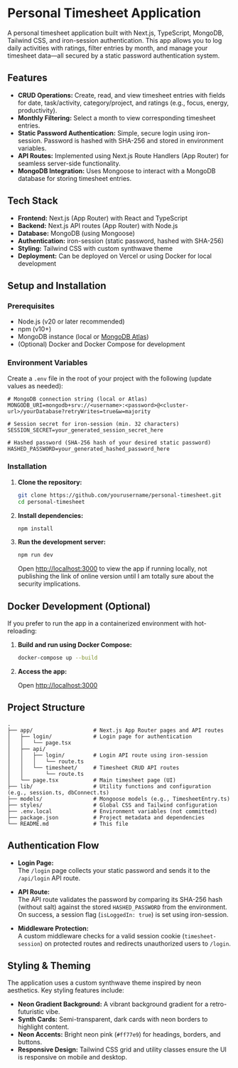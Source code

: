 # Personal Timesheet Application

A personal timesheet application built with Next.js, TypeScript, MongoDB, Tailwind CSS, and iron-session authentication. This app allows you to log daily activities with ratings, filter entries by month, and manage your timesheet data—all secured by a static password authentication system.

## Features

- **CRUD Operations:** Create, read, and view timesheet entries with fields for date, task/activity, category/project, and ratings (e.g., focus, energy, productivity).
- **Monthly Filtering:** Select a month to view corresponding timesheet entries.
- **Static Password Authentication:** Simple, secure login using iron-session. Password is hashed with SHA-256 and stored in environment variables.
- **API Routes:** Implemented using Next.js Route Handlers (App Router) for seamless server-side functionality.
- **MongoDB Integration:** Uses Mongoose to interact with a MongoDB database for storing timesheet entries.

## Tech Stack

- **Frontend:** Next.js (App Router) with React and TypeScript
- **Backend:** Next.js API routes (App Router) with Node.js
- **Database:** MongoDB (using Mongoose)
- **Authentication:** iron-session (static password, hashed with SHA-256)
- **Styling:** Tailwind CSS with custom synthwave theme
- **Deployment:** Can be deployed on Vercel or using Docker for local development

## Setup and Installation

### Prerequisites

- Node.js (v20 or later recommended)
- npm (v10+)
- MongoDB instance (local or [MongoDB Atlas](https://www.mongodb.com/cloud/atlas))
- (Optional) Docker and Docker Compose for development

### Environment Variables

Create a `.env` file in the root of your project with the following (update values as needed):

```env
# MongoDB connection string (local or Atlas)
MONGODB_URI=mongodb+srv://<username>:<password>@<cluster-url>/yourDatabase?retryWrites=true&w=majority

# Session secret for iron-session (min. 32 characters)
SESSION_SECRET=your_generated_session_secret_here

# Hashed password (SHA-256 hash of your desired static password)
HASHED_PASSWORD=your_generated_hashed_password_here
```

### Installation

1. **Clone the repository:**

   ```bash
   git clone https://github.com/yourusername/personal-timesheet.git
   cd personal-timesheet
   ```

2. **Install dependencies:**

   ```bash
   npm install
   ```

3. **Run the development server:**

   ```bash
   npm run dev
   ```

   Open [http://localhost:3000](http://localhost:3000) to view the app if running locally, not publishing the link of online version until I am totally sure about the security implications.

## Docker Development (Optional)

If you prefer to run the app in a containerized environment with hot-reloading:

1. **Build and run using Docker Compose:**

   ```bash
   docker-compose up --build
   ```

2. **Access the app:**

   Open [http://localhost:3000](http://localhost:3000)

## Project Structure

```
.
├── app/                   # Next.js App Router pages and API routes
│   ├── login/             # Login page for authentication
│   │   └── page.tsx
│   ├── api/
│   │   ├── login/         # Login API route using iron-session
│   │   │   └── route.ts
│   │   └── timesheet/     # Timesheet CRUD API routes
│   │       └── route.ts
│   └── page.tsx           # Main timesheet page (UI)
├── lib/                   # Utility functions and configuration (e.g., session.ts, dbConnect.ts)
├── models/                # Mongoose models (e.g., TimesheetEntry.ts)
├── styles/                # Global CSS and Tailwind configuration
├── .env.local             # Environment variables (not committed)
├── package.json           # Project metadata and dependencies
└── README.md              # This file
```

## Authentication Flow

- **Login Page:**  
  The `/login` page collects your static password and sends it to the `/api/login` API route.

- **API Route:**  
  The API route validates the password by comparing its SHA-256 hash (without salt) against the stored `HASHED_PASSWORD` from the environment. On success, a session flag (`isLoggedIn: true`) is set using iron-session.

- **Middleware Protection:**  
  A custom middleware checks for a valid session cookie (`timesheet-session`) on protected routes and redirects unauthorized users to `/login`.

## Styling & Theming

The application uses a custom synthwave theme inspired by neon aesthetics. Key styling features include:

- **Neon Gradient Background:** A vibrant background gradient for a retro-futuristic vibe.
- **Synth Cards:** Semi-transparent, dark cards with neon borders to highlight content.
- **Neon Accents:** Bright neon pink (`#ff77e9`) for headings, borders, and buttons.
- **Responsive Design:** Tailwind CSS grid and utility classes ensure the UI is responsive on mobile and desktop.
